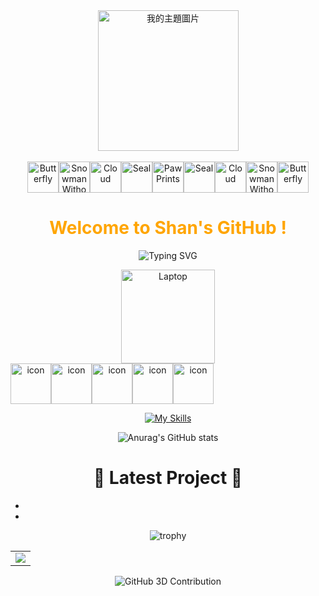 <div align="center">

  <!-- Knock Code Pictures -->
  <picture>
     <img src="https://cdn.jsdelivr.net/gh/lin20031018/my-github-profile/assets/images/IMG_1245.jpeg" alt="我的主題圖片" height="225px" />
  </picture>

  <!-- for beauty -->
  <div>&nbsp;</div>




<!-- Dynamic Emojis -->
<div style="display: flex; justify-content: center; align-items: center;">
  <img src="https://raw.githubusercontent.com/Tarikul-Islam-Anik/Telegram-Animated-Emojis/main/Animals%20and%20Nature/Butterfly.webp" alt="Butterfly" width="50" height="50" />
  <img src="https://raw.githubusercontent.com/Tarikul-Islam-Anik/Telegram-Animated-Emojis/main/Animals%20and%20Nature/Snowman%20Without%20Snow.webp" alt="Snowman Without Snow" width="50" height="50" />
  <img src="https://raw.githubusercontent.com/Tarikul-Islam-Anik/Telegram-Animated-Emojis/main/Animals%20and%20Nature/Cloud.webp" alt="Cloud" width="50" height="50" />
  <img src="https://raw.githubusercontent.com/Tarikul-Islam-Anik/Telegram-Animated-Emojis/main/Animals%20and%20Nature/Seal.webp" alt="Seal" width="50" height="50" />
  <img src="https://raw.githubusercontent.com/Tarikul-Islam-Anik/Telegram-Animated-Emojis/main/Animals%20and%20Nature/Paw%20Prints.webp" alt="Paw Prints" width="50" height="50" />
  <img src="https://raw.githubusercontent.com/Tarikul-Islam-Anik/Telegram-Animated-Emojis/main/Animals%20and%20Nature/Seal.webp" alt="Seal" width="50" height="50" />
  <img src="https://raw.githubusercontent.com/Tarikul-Islam-Anik/Telegram-Animated-Emojis/main/Animals%20and%20Nature/Cloud.webp" alt="Cloud" width="50" height="50" />
  <img src="https://raw.githubusercontent.com/Tarikul-Islam-Anik/Telegram-Animated-Emojis/main/Animals%20and%20Nature/Snowman%20Without%20Snow.webp" alt="Snowman Without Snow" width="50" height="50" />
  <img src="https://raw.githubusercontent.com/Tarikul-Islam-Anik/Telegram-Animated-Emojis/main/Animals%20and%20Nature/Butterfly.webp" alt="Butterfly" width="50" height="50" />
</div>


<!-- Welcome words -->
<h1 style="color: #FFA500;">Welcome to Shan's GitHub ! </h1>




<!-- World Peaceful words -->
![Typing SVG](https://readme-typing-svg.demolab.com/?lines=The+World+Remains+Peaceful+Forever+!)




<div>
  <img src="https://raw.githubusercontent.com/Tarikul-Islam-Anik/Telegram-Animated-Emojis/main/Objects/Laptop.webp" alt="Laptop" width="150" height="150" />
</div>





<!-- Dynamic Skills Logo -->
<div style="display: flex; align-items: flex-start;"><img src="https://techstack-generator.vercel.app/mysql-icon.svg" alt="icon" width="65" height="65" /><img src="https://techstack-generator.vercel.app/python-icon.svg" alt="icon" width="65" height="65" /><img src="https://techstack-generator.vercel.app/github-icon.svg" alt="icon" width="65" height="65" /><img src="https://techstack-generator.vercel.app/docker-icon.svg" alt="icon" width="65" height="65" /><img src="https://techstack-generator.vercel.app/java-icon.svg" alt="icon" width="65" height="65" /></div>














<!-- Skills Emoji -->
[![My Skills](https://skillicons.dev/icons?i=androidstudio,azure,css,dart,docker,dotnet,firebase,flask,flutter,github,html,java,js,latex,mysql,opencv,py,r,visualstudio,vscode,gcp&theme=dark&perline=7)](https://skillicons.dev)







<!-- Stats Card -->
![Anurag's GitHub stats](https://github-readme-stats.vercel.app/api?username=lin20031018&show_icons=true&theme=radical)



<!-- Blogs List -->
# :orange_book: Latest Project :cactus:
<!-- BLOG-POST-LIST:START -->
- 
- 
<!-- BLOG-POST-LIST:END -->


<!-- Award List -->
![trophy](https://github-profile-trophy.vercel.app/?username=lin20031018&row=1&column=5&theme=juicyfresh&no-frame=true&no-bg=true)



<!-- GitHub Activity Graph GitHub 活动图 -->
<table>
  <tr>
    <td>
      <picture>
        <source media="(prefers-color-scheme: dark)"  srcset="https://github-readme-activity-graph.vercel.app/graph?username=lin20031018&theme=tokyo-night" />
        <source media="(prefers-color-scheme: light)" srcset="https://github-readme-activity-graph.vercel.app/graph?username=lin20031018&theme=xcode" />
        <img src="https://github-readme-activity-graph.vercel.app/graph?username=lin20031018&theme=tokyo-night" />
      </picture>
  </tr>
</table>




<!-- 3D Contribution -->
![GitHub 3D Contribution](https://raw.githubusercontent.com/BreCasp/BreCaspian/main/profile-3d-contrib/profile-night-rainbow.svg)


<!--
**BreCaspian/BreCaspian** is a ✨ _special_ ✨ repository because its README.md (this file) appears on your GitHub profile.


[![Top Langs](https://github-readme-stats.vercel.app/api/top-langs/?username=BreCaspian)](https://github.com/anuraghazra/github-readme-stats)


profile-3d-contrib/profile-green-animate.svg
样式：绿色动态主题
特点：以绿色为主色调，带有动态动画效果，展示您的GitHub贡献记录（如提交、PR等）。
profile-3d-contrib/profile-green.svg
样式：绿色静态主题
特点：与绿色动态版类似，但没有动画效果，适合静态展示。
profile-3d-contrib/profile-season-animate.svg
样式：季节动态主题
特点：根据当前季节（春、夏、秋、冬）自动调整颜色和背景，并带有动态效果。
profile-3d-contrib/profile-season.svg
样式：季节静态主题
特点：与季节动态版类似，但无动画，颜色随季节变化。
profile-3d-contrib/profile-south-season-animate.svg
样式：南半球季节动态主题
特点：专为南半球用户设计，季节与北半球相反（例如北半球夏季时，南半球为冬季），带有动态效果。
profile-3d-contrib/profile-south-season.svg
样式：南半球季节静态主题
特点：南半球季节主题的静态版本，无动画效果。
profile-3d-contrib/profile-night-view.svg
样式：夜景主题
特点：以深色背景和星空效果展示，模拟夜间景观，静态展示。
profile-3d-contrib/profile-night-green.svg
样式：夜间绿色主题
特点：夜景背景搭配绿色贡献块，静态展示。
profile-3d-contrib/profile-night-rainbow.svg
样式：夜间彩虹主题
特点：夜景背景搭配彩虹色贡献块，静态展示。
profile-3d-contrib/profile-gitblock.svg
样式：Git块主题
特点：以GitHub风格的方块形式展示贡献，静态展示。



![](https://stats.justsong.cn/api/leetcode?username=Brecaspian&cn=true)  leetcode



<img src="https://img.shields.io/badge/-HTML5-E34F26?style=flat-square&logo=html5&logoColor=white" /> 
<img src="https://img.shields.io/badge/-CSS3-1572B6?style=flat-square&logo=css3" /> 
<img src="https://img.shields.io/badge/-JavaScript-oringe?style=flat-square&logo=javascript" /> 小徽章


<p align="center">
  <a href="https://skillicons.dev">
    <img src="https://skillicons.dev/icons?i=c,cpp,py,pytorch,tensorflow,raspberrypi,rust,stackoverflow,visualstudio,vscode,pycharm,opencv,matlab,linux,gmail,github,git,gcp,docker，anaconda&theme=dark&perline=6" />
  </a>
</p>



![](https://img.shields.io/badge/Python-FFD749?style=for-the-badge&logo=python&logoColor=white)



 👋 


Here are some ideas to get you started:

- 🔭 I’m currently working on ...
- 🌱 I’m currently learning ...
- 👯 I’m looking to collaborate on ...
- 🤔 I’m looking for help with ...
- 💬 Ask me about ...
- 📫 How to reach me: ...
- 😄 Pronouns: ...
- ⚡ Fun fact: ...
-->
